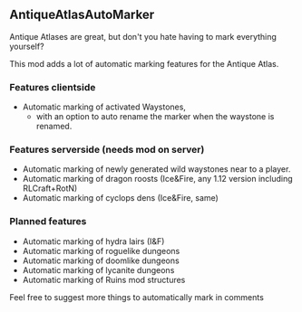 ## AntiqueAtlasAutoMarker

Antique Atlases are great, but don't you hate having to mark everything yourself?

This mod adds a lot of automatic marking features for the Antique Atlas.

### Features clientside
- Automatic marking of activated Waystones, 
  - with an option to auto rename the marker when the waystone is renamed.

### Features serverside (needs mod on server)
- Automatic marking of newly generated wild waystones near to a player.
- Automatic marking of dragon roosts (Ice&Fire, any 1.12 version including RLCraft+RotN)
- Automatic marking of cyclops dens (Ice&Fire, same)

### Planned features

- Automatic marking of hydra lairs (I&F)
- Automatic marking of roguelike dungeons
- Automatic marking of doomlike dungeons
- Automatic marking of lycanite dungeons
- Automatic marking of Ruins mod structures 

Feel free to suggest more things to automatically mark in comments
